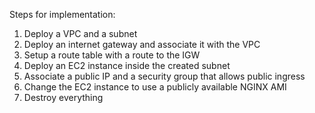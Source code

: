 Steps for implementation:
1. Deploy a VPC and a subnet
2. Deploy an internet gateway and associate it with the VPC
3. Setup a route table with a route to the IGW
4. Deploy an EC2 instance inside the created subnet
5. Associate a public IP and a security group that allows public ingress
6. Change the EC2 instance to use a publicly available NGINX AMI
7. Destroy everything